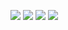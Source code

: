 ![](https://github.com/lvcc-wad/Students/blob/master/BSIS/Pate%25C3%25B1a-Joseph/images/1.png)
![](https://github.com/lvcc-wad/Students/blob/master/BSIS/Pate%25C3%25B1a-Joseph/images/2.png)
![](https://github.com/lvcc-wad/Students/blob/master/BSIS/Pate%25C3%25B1a-Joseph/images/3.png)
![](https://github.com/lvcc-wad/Students/blob/master/BSIS/Pate%25C3%25B1a-Joseph/images/4.png)
